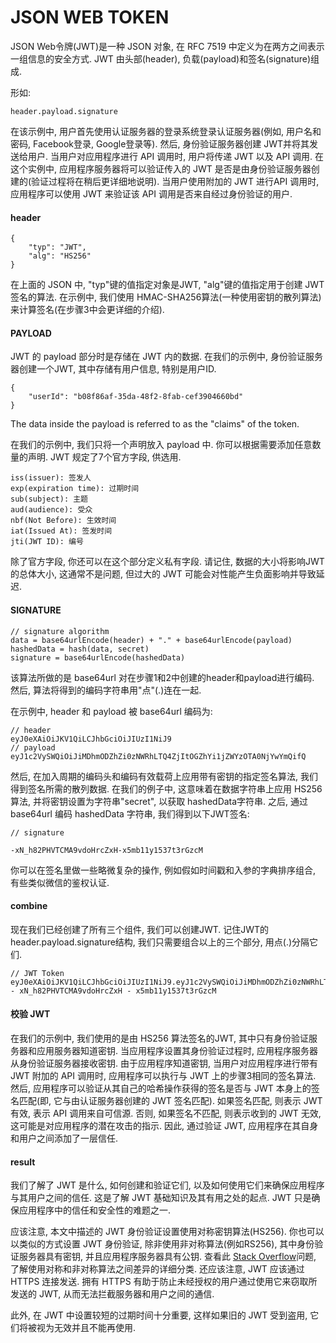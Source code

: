 # JSON WEB TOKEN

JSON Web令牌(JWT)是一种 JSON 对象, 在 RFC 7519 中定义为在两方之间表示一组信息的安全方式. JWT 由头部(header), 负载(payload)和签名(signature)组成. 

形如:

    header.payload.signature

在该示例中, 用户首先使用认证服务器的登录系统登录认证服务器(例如, 用户名和密码, Facebook登录, Google登录等). 然后, 身份验证服务器创建 JWT并将其发送给用户. 当用户对应用程序进行 API 调用时, 用户将传递 JWT 以及 API 调用. 在这个实例中, 应用程序服务器将可以验证传入的 JWT 是否是由身份验证服务器创建的(验证过程将在稍后更详细地说明). 当用户使用附加的 JWT 进行API 调用时, 应用程序可以使用 JWT 来验证该 API 调用是否来自经过身份验证的用户. 

#### header

    {
        "typ": "JWT",
        "alg": "HS256"
    }

在上面的 JSON 中, "typ"键的值指定对象是JWT, "alg"键的值指定用于创建 JWT 签名的算法. 在示例中, 我们使用 HMAC-SHA256算法(一种使用密钥的散列算法)来计算签名(在步骤3中会更详细的介绍). 

####  PAYLOAD

JWT 的 payload 部分时是存储在 JWT 内的数据. 在我们的示例中, 身份验证服务器创建一个JWT, 其中存储有用户信息, 特别是用户ID. 

    {
        "userId": "b08f86af-35da-48f2-8fab-cef3904660bd"
    }

The data inside the payload is referred to as the "claims" of the token.

在我们的示例中, 我们只将一个声明放入 payload 中. 你可以根据需要添加任意数量的声明. JWT 规定了7个官方字段, 供选用. 

    iss(issuer): 签发人
    exp(expiration time): 过期时间
    sub(subject): 主题
    aud(audience): 受众
    nbf(Not Before): 生效时间
    iat(Issued At): 签发时间
    jti(JWT ID): 编号

除了官方字段, 你还可以在这个部分定义私有字段. 请记住, 数据的大小将影响JWT的总体大小, 这通常不是问题, 但过大的 JWT 可能会对性能产生负面影响并导致延迟. 

#### SIGNATURE

    // signature algorithm
    data = base64urlEncode(header) + "." + base64urlEncode(payload)
    hashedData = hash(data, secret)
    signature = base64urlEncode(hashedData)

该算法所做的是 base64url 对在步骤1和2中创建的header和payload进行编码. 然后, 算法将得到的编码字符串用"点"(.)连在一起. 

在示例中, header 和 payload 被 base64url 编码为: 

    // header
    eyJ0eXAiOiJKV1QiLCJhbGciOiJIUzI1NiJ9
    // payload
    eyJ1c2VySWQiOiJiMDhmODZhZi0zNWRhLTQ4ZjItOGZhYi1jZWYzOTA0NjYwYmQifQ

然后, 在加入周期的编码头和编码有效载荷上应用带有密钥的指定签名算法, 我们得到签名所需的散列数据. 在我们的例子中, 这意味着在数据字符串上应用 HS256 算法, 并将密钥设置为字符串"secret", 以获取 hashedData字符串. 之后, 通过base64url 编码 hashedData 字符串, 我们得到以下JWT签名: 

    // signature

    -xN_h82PHVTCMA9vdoHrcZxH-x5mb11y1537t3rGzcM

你可以在签名里做一些略微复杂的操作, 例如假如时间戳和入参的字典排序组合, 有些类似微信的鉴权认证.

#### combine

现在我们已经创建了所有三个组件, 我们可以创建JWT. 记住JWT的header.payload.signature结构, 我们只需要组合以上的三个部分, 用点(.)分隔它们. 

    // JWT Token
    eyJ0eXAiOiJKV1QiLCJhbGciOiJIUzI1NiJ9.eyJ1c2VySWQiOiJiMDhmODZhZi0zNWRhLTQ4ZjItOGZhYi1jZWYzOTA0NjYwYmQifQ. - xN_h82PHVTCMA9vdoHrcZxH - x5mb11y1537t3rGzcM

#### 校验 JWT

在我们的示例中, 我们使用的是由 HS256 算法签名的JWT, 其中只有身份验证服务器和应用服务器知道密钥. 当应用程序设置其身份验证过程时, 应用程序服务器从身份验证服务器接收密钥. 由于应用程序知道密钥, 当用户对应用程序进行带有 JWT 附加的 API 调用时, 应用程序可以执行与 JWT 上的步骤3相同的签名算法. 然后, 应用程序可以验证从其自己的哈希操作获得的签名是否与 JWT 本身上的签名匹配(即, 它与由认证服务器创建的 JWT 签名匹配). 如果签名匹配, 则表示 JWT 有效, 表示 API 调用来自可信源. 否则, 如果签名不匹配, 则表示收到的 JWT 无效, 这可能是对应用程序的潜在攻击的指示. 因此, 通过验证 JWT, 应用程序在其自身和用户之间添加了一层信任. 

#### result

我们了解了 JWT 是什么, 如何创建和验证它们, 以及如何使用它们来确保应用程序与其用户之间的信任. 这是了解 JWT 基础知识及其有用之处的起点. JWT 只是确保应用程序中的信任和安全性的难题之一. 

应该注意, 本文中描述的 JWT 身份验证设置使用对称密钥算法(HS256). 你也可以以类似的方式设置 JWT 身份验证, 除非使用非对称算法(例如RS256), 其中身份验证服务器具有密钥, 并且应用程序服务器具有公钥. 查看此 [Stack Overflow](https://stackoverflow.com/questions/39239051/rs256-vs-hs256-whats-the-difference)问题, 了解使用对称和非对称算法之间差异的详细分类. 
还应该注意, JWT 应该通过 HTTPS 连接发送. 拥有 HTTPS 有助于防止未经授权的用户通过使用它来窃取所发送的 JWT, 从而无法拦截服务器和用户之间的通信. 

此外, 在 JWT 中设置较短的过期时间十分重要, 这样如果旧的 JWT 受到盗用, 它们将被视为无效并且不能再使用. 

